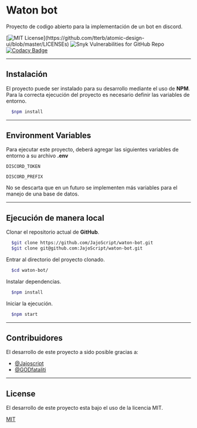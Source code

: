 # Waton bot

Proyecto de codigo abierto para la implementación de un bot en discord.

[![MIT License](https://img.shields.io/apm/l/atomic-design-ui.svg?)](https://github.com/tterb/atomic-design-ui/blob/master/LICENSEs)
![Snyk Vulnerabilities for GitHub Repo](https://img.shields.io/snyk/vulnerabilities/github/JajoScript/waton-bot)
[![Codacy Badge](https://app.codacy.com/project/badge/Grade/3459350a661e46e09b010b76691e6ecb)](https://www.codacy.com/gh/JajoScript/waton/dashboard?utm_source=github.com&amp;utm_medium=referral&amp;utm_content=JajoScript/waton&amp;utm_campaign=Badge_Grade)

---
## Instalación 

El proyecto puede ser instalado para su desarrollo mediante el uso de **NPM**. Para la correcta ejecución del proyecto es necesario definir las variables de entorno.

```bash 
  $npm install
```

---
## Environment Variables

Para ejecutar este proyecto, deberá agregar las siguientes variables de entorno a su archivo **.env**

`DISCORD_TOKEN`

`DISCORD_PREFIX`

No se descarta que en un futuro se implementen más variables para el manejo de una base de datos.

---
## Ejecución de manera local

Clonar el repositorio actual de **GitHub**.

```bash
  $git clone https://github.com/JajoScript/waton-bot.git
  $git clone git@github.com:JajoScript/waton-bot.git
```

Entrar al directorio del proyecto clonado.

```bash
  $cd waton-bot/
```

Instalar dependencias.

```bash
  $npm install
```

Iniciar la ejecución.

```bash
  $npm start
```

---
## Contribuidores

El desarrollo de este proyecto a sido posible gracias a:

-	[@Jajoscript](https://github.com/JajoScript)
-	[@GODfataliti](https://github.com/GODfataliti)

---
## License

El desarrollo de este proyecto esta bajo el uso de la licencia MIT.

[MIT](https://choosealicense.com/licenses/mit/) 
